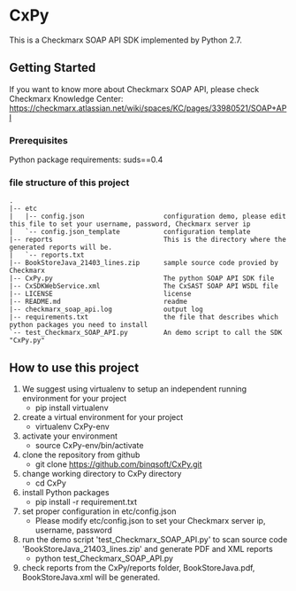 # CxPy
This is a Checkmarx SOAP API SDK implemented by Python 2.7.

## Getting Started
If you want to know more about Checkmarx SOAP API, please check Checkmarx Knowledge Center: https://checkmarx.atlassian.net/wiki/spaces/KC/pages/33980521/SOAP+API 

### Prerequisites
Python package requirements:
    suds==0.4
    
### file structure of this project

```
.
|-- etc
|   |-- config.json                    configuration demo, please edit this file to set your username, password, Checkmarx server ip   
|   `-- config.json_template           configuration template
|-- reports                            This is the directory where the generated reports will be.
|   `-- reports.txt
|-- BookStoreJava_21403_lines.zip      sample source code provied by Checkmarx
|-- CxPy.py                            The python SOAP API SDK file
|-- CxSDKWebService.xml                The CxSAST SOAP API WSDL file      
|-- LICENSE                            license
|-- README.md                          readme
|-- checkmarx_soap_api.log             output log
|-- requirements.txt                   the file that describes which python packages you need to install
`-- test_Checkmarx_SOAP_API.py         An demo script to call the SDK "CxPy.py"
```


## How to use this project
 1. We suggest using virtualenv to setup an independent running environment for your project
     * pip install virtualenv
 2. create a virtual environment for your project
     * virtualenv CxPy-env
 3. activate your environment
     * source CxPy-env/bin/activate
 4. clone the repository from github
     * git clone  https://github.com/binqsoft/CxPy.git
 5. change working directory to CxPy directory
     * cd CxPy
 6. install Python packages
     * pip install -r requirement.txt
 7. set proper configuration in etc/config.json 
     * Please modify etc/config.json to set your Checkmarx server ip, username, password
 8. run the demo script 'test_Checkmarx_SOAP_API.py' to scan source code 'BookStoreJava_21403_lines.zip' and generate PDF and XML reports
     * python test_Checkmarx_SOAP_API.py
 9. check reports from the CxPy/reports folder, BookStoreJava.pdf, BookStoreJava.xml will be generated.
     




